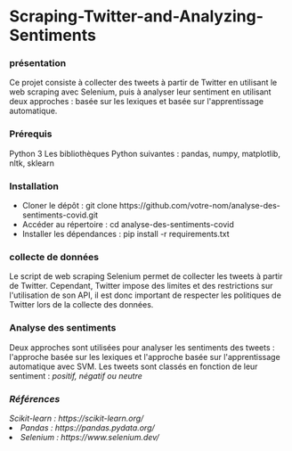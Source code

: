 # Scraping-Twitter-and-Analyzing-Sentiments
<h3>présentation</h3>
Ce projet consiste à collecter des tweets à partir de Twitter en utilisant le web scraping avec Selenium, puis à analyser leur sentiment en utilisant deux approches : basée sur les lexiques et basée sur l'apprentissage automatique.
<h3>Prérequis</h3>
Python 3
Les bibliothèques Python suivantes : pandas, numpy, matplotlib, nltk, sklearn
<h3>Installation</h3>
<ul>
<li>Cloner le dépôt : git clone https://github.com/votre-nom/analyse-des-sentiments-covid.git</li>
<li>Accéder au répertoire : cd analyse-des-sentiments-covid</li>
<li>Installer les dépendances : pip install -r requirements.txt</li>
</ul>
<h3>collecte de données</h3>
Le script de web scraping Selenium permet de collecter les tweets à partir de Twitter. Cependant, Twitter impose des limites et des restrictions sur l'utilisation de son API, il est donc important de respecter les politiques de Twitter lors de la collecte des données.
<h3>Analyse des sentiments</h3>
Deux approches sont utilisées pour analyser les sentiments des tweets : l'approche basée sur les lexiques et l'approche basée sur l'apprentissage automatique avec SVM. Les tweets sont classés en fonction de leur sentiment : <i>positif, négatif ou neutre

<h3>Références</h3>
Scikit-learn : https://scikit-learn.org/</li>
<li>Pandas : https://pandas.pydata.org/</li>
<li>Selenium : https://www.selenium.dev/</li>
